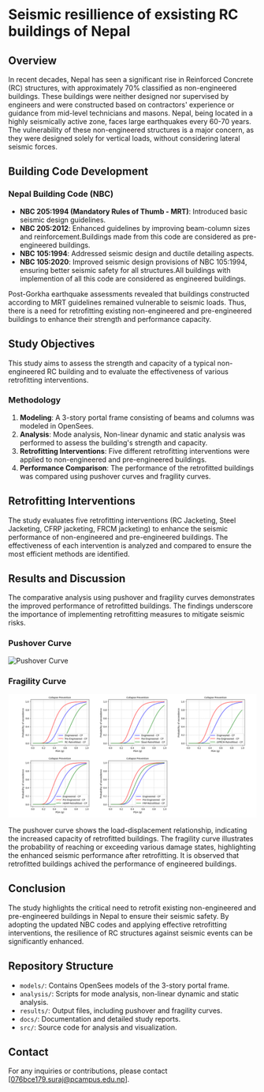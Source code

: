 # Seismic resillience of exsisting RC buildings of Nepal

## Overview

In recent decades, Nepal has seen a significant rise in Reinforced Concrete (RC) structures, with approximately 70% classified as non-engineered buildings. These buildings were neither designed nor supervised by engineers and were constructed based on contractors' experience or guidance from mid-level technicians and masons. Nepal, being located in a highly seismically active zone, faces large earthquakes every 60-70 years. The vulnerability of these non-engineered structures is a major concern, as they were designed solely for vertical loads, without considering lateral seismic forces.

## Building Code Development

### Nepal Building Code (NBC)

- **NBC 205:1994 (Mandatory Rules of Thumb - MRT)**: Introduced basic seismic design guidelines.
- **NBC 205:2012**: Enhanced guidelines by improving beam-column sizes and reinforcement.Buildings made from this code are considered as pre-engineered buildings.
- **NBC 105:1994**: Addressed seismic design and ductile detailing aspects.
- **NBC 105:2020**: Improved seismic design provisions of NBC 105:1994, ensuring better seismic safety for all structures.All buildings with implemention of all this code are considered as engineered buildings.

Post-Gorkha earthquake assessments revealed that buildings constructed according to MRT guidelines remained vulnerable to seismic loads. Thus, there is a need for retrofitting existing non-engineered and pre-engineered buildings to enhance their strength and performance capacity.

## Study Objectives

This study aims to assess the strength and capacity of a typical non-engineered RC building and to evaluate the effectiveness of various retrofitting interventions.

### Methodology

1. **Modeling**: A 3-story portal frame consisting of beams and columns was modeled in OpenSees.
2. **Analysis**: Mode analysis, Non-linear dynamic and static analysis was performed to assess the building's strength and capacity.
3. **Retrofitting Interventions**: Five different retrofitting interventions were applied to non-engineered and pre-engineered buildings.
4. **Performance Comparison**: The performance of the retrofitted buildings was compared using pushover curves and fragility curves.

## Retrofitting Interventions

The study evaluates five retrofitting interventions (RC Jacketing, Steel Jacketing, CFRP jacketing, FRCM jacketing) to enhance the seismic performance of non-engineered and pre-engineered buildings. The effectiveness of each intervention is analyzed and compared to ensure the most efficient methods are identified.

## Results and Discussion

The comparative analysis using pushover and fragility curves demonstrates the improved performance of retrofitted buildings. The findings underscore the importance of implementing retrofitting measures to mitigate seismic risks.
### Pushover Curve
![Pushover Curve]()

### Fragility Curve
![Fragility Curve](Graph/Fragility_pre_engineered_retrofitted.png)

The pushover curve shows the load-displacement relationship, indicating the increased capacity of retrofitted buildings. The fragility curve illustrates the probability of reaching or exceeding various damage states, highlighting the enhanced seismic performance after retrofitting. It is observed that retrofitted buildings achived the performance of engineered buildings.


## Conclusion

The study highlights the critical need to retrofit existing non-engineered and pre-engineered buildings in Nepal to ensure their seismic safety. By adopting the updated NBC codes and applying effective retrofitting interventions, the resilience of RC structures against seismic events can be significantly enhanced.

## Repository Structure

- `models/`: Contains OpenSees models of the 3-story portal frame.
- `analysis/`: Scripts for mode analysis, non-linear dynamic and static analysis.
- `results/`: Output files, including pushover and fragility curves.
- `docs/`: Documentation and detailed study reports.
- `src/`: Source code for analysis and visualization.

## Contact
For any inquiries or contributions, please contact [076bce179.suraj@pcampus.edu.np].
